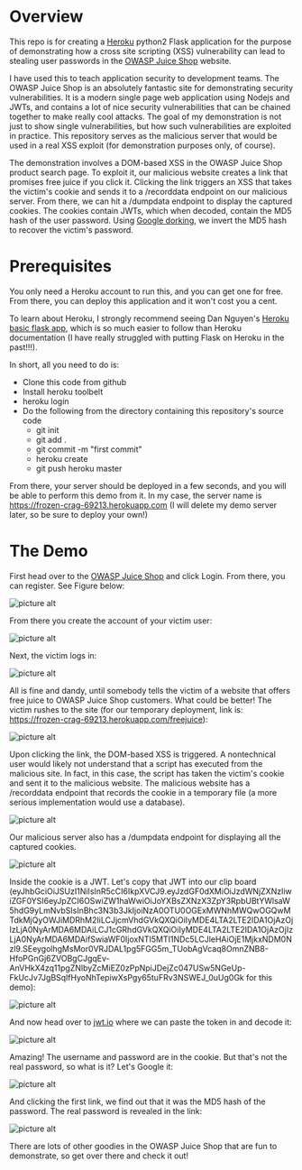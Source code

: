 # Overview

This repo is for creating a [Heroku](https://www.Heroku.com/) python2 Flask application for the purpose of demonstrating how a cross site scripting (XSS) vulnerability
can lead to stealing user passwords in the [OWASP Juice Shop](https://juice-shop.herokuapp.com/) website.

I have used this to teach application security to development teams.  The OWASP Juice Shop is an absolutely fantastic site for demonstrating
security vulnerabilities.  It is a modern single page web application using Nodejs and JWTs, and contains a lot of nice security
vulnerabilities that can be chained together to make really cool attacks.  The goal of my demonstration is not just to show single vulnerabilities, but
how  such vulnerabilities are  exploited in practice.  This repository serves as the malicious server that would be used in a real XSS exploit (for demonstration purposes only, of
course).

The demonstration involves a DOM-based XSS in the OWASP Juice Shop product search page.  To exploit it, our malicious website creates a link that promises free
juice if you click it.  Clicking the link triggers an XSS that takes the victim's cookie and sends it to a /recorddata endpoint on our malicious server.
From there, we can hit a /dumpdata endpoint to display the captured cookies.  The cookies contain JWTs, which when decoded, contain the MD5 hash
of the user password.  Using [Google dorking](https://en.wikipedia.org/wiki/Google_hacking), we invert the MD5 hash to recover the victim's password.

# Prerequisites

You only need a Heroku account to run this, and you can get one for free.  From there, you can deploy this application and it won't cost you a cent.

To learn about Heroku, I strongly recommend seeing Dan Nguyen's [Heroku basic flask app](https://github.com/datademofun/Heroku-basic-flask), which
is so much easier to follow than Heroku documentation (I have really struggled with putting Flask on Heroku in the past!!!).

In short, all you need to do is:

* Clone this code from github
* Install heroku toolbelt
* heroku login
* Do the following from the directory containing this repository's source code
    * git init
    * git add .
    * git commit -m "first commit"
    * heroku create
    * git push heroku master


From there, your server should be deployed in a few seconds, and you will be able to perform this demo from it.
In my case, the server name is https://frozen-crag-69213.herokuapp.com (I will delete my demo server later, so be sure to deploy your own!)

# The Demo

First head over to the [OWASP Juice Shop](https://juice-shop.herokuapp.com/) and click Login.  From there, you can register.  See Figure below:

![picture alt](https://github.com/ScottContini/juiceshop_xss_example/blob/master/images/01_login_juice.png "Victim registers for an account")


From there you create the account of your victim user:

![picture alt](https://github.com/ScottContini/juiceshop_xss_example/blob/master/images/02_create_account.png "Victim creates an account")


Next, the victim logs in:

![picture alt](https://github.com/ScottContini/juiceshop_xss_example/blob/master/images/03_victim_login.png "Victim logs in")

All is fine and dandy, until somebody tells the victim of a website that offers free juice to OWASP Juice Shop customers.  What could be better!
The victim rushes to the site (for our temporary deployment, link is: https://frozen-crag-69213.herokuapp.com/freejuice):

![picture alt](https://github.com/ScottContini/juiceshop_xss_example/blob/master/images/04_freejuice.png "Victim logs in")

Upon clicking the link, the DOM-based XSS is triggered.  A nontechnical user would likely not understand that a script has executed from the malicious site.
In fact, in this case, the script has taken the victim's cookie and sent it to the malicious website.  The malicious website has a /recorddata endpoint
that records the cookie in a temporary file (a more serious implementation would use a database).

![picture alt](https://github.com/ScottContini/juiceshop_xss_example/blob/master/images/05_link_clicked.png "A script has executed in victim's browser")

Our malicious server also has a /dumpdata endpoint for displaying all the captured cookies.


![picture alt](https://github.com/ScottContini/juiceshop_xss_example/blob/master/images/06_retrieve_cookie.png "We have the victim's cookie!")

Inside the cookie is a JWT.  Let's copy that JWT into our clip board (eyJhbGciOiJSUzI1NiIsInR5cCI6IkpXVCJ9.eyJzdGF0dXMiOiJzdWNjZXNzIiwiZGF0YSI6eyJpZCI6OSwiZW1haWwiOiJoYXBsZXNzX3ZpY3RpbUBtYWlsaW5hdG9yLmNvbSIsInBhc3N3b3JkIjoiNzA0OTU0OGExMWNhMWQwOGQwMTdkMjQyOWJiMDRhM2IiLCJjcmVhdGVkQXQiOiIyMDE4LTA2LTE2IDA1OjAzOjIzLjA0NyArMDA6MDAiLCJ1cGRhdGVkQXQiOiIyMDE4LTA2LTE2IDA1OjAzOjIzLjA0NyArMDA6MDAifSwiaWF0IjoxNTI5MTI1NDc5LCJleHAiOjE1MjkxNDM0Nzl9.SEeygolhgMsMor0VRJDAL1pg5FGG5m_TUobAgVcaq8OmnZNB8-HfoPGnGj6ZVOBgCJgqEv-AnVHkX4zq11pgZNlbyZcMiEZ0zPpNpiJDejZc047USw5NGeUp-FkUcJv7JgBSqlfHyoNhTepiwXsPgy65tuFRv3NSWEJ_0uUg0Gk for this demo):

![picture alt](https://github.com/ScottContini/juiceshop_xss_example/blob/master/images/07_copy_cookie.png "Copy the JWT")

And now head over to [jwt.io](https://jwt.io/) where we can paste the token in and decode it:

![picture alt](https://github.com/ScottContini/juiceshop_xss_example/blob/master/images/08_jwt_decoded.png "The token decoded")

Amazing!  The username and password are in the cookie.  But that's not the real password, so what is it?  Let's Google it:

![picture alt](https://github.com/ScottContini/juiceshop_xss_example/blob/master/images/09_google_dorking.png "The token decoded")

And clicking the first link, we find out that it was the MD5 hash of the password.  The real password is revealed in the link:

![picture alt](https://github.com/ScottContini/juiceshop_xss_example/blob/master/images/10_get_password.png "The token decoded")

There are lots of other goodies in the OWASP Juice Shop that are fun to demonstrate, so get over there and check it out!





